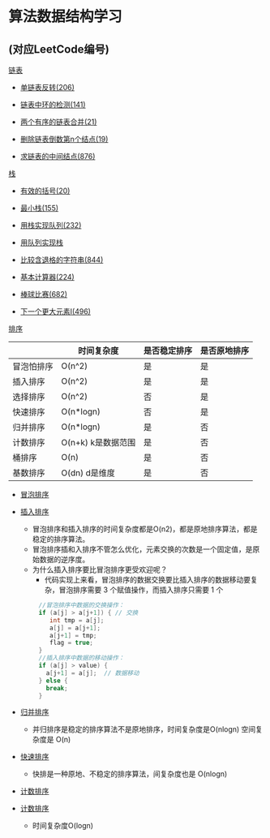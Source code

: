 算法数据结构学习
==
(对应LeetCode编号)
---

[链表](/src/main/java/com/yzd/algorithm/linked)

 * [单链表反转(206)](/src/main/java/com/yzd/algorithm/linked/DeleteNodeN.java)
 
 * [链表中环的检测(141)](/src/main/java/com/yzd/algorithm/linked/DetectionOfRing.java) 
   
 * [两个有序的链表合并(21)](/src/main/java/com/yzd/algorithm/linked/MergeTwoOrderedLinked.java)  
    
 * [删除链表倒数第n个结点(19)](/src/main/java/com/yzd/algorithm/linked/DeleteNodeN.java) 
   
 * [求链表的中间结点(876)](/src/main/java/com/yzd/algorithm/linked/MiddleNode.java)  


[栈](/src/main/java/com/yzd/algorithm/stack)

 * [有效的括号(20)](/src/main/java/com/yzd/algorithm/stack/ValidParentheses.java)

 * [最小栈(155)](/src/main/java/com/yzd/algorithm/stack/MinStack.java)

 * [用栈实现队列(232)](/src/main/java/com/yzd/algorithm/stack/ImplementQueueUsingStacks.java) 
 
 * [用队列实现栈](/src/main/java/com/yzd/algorithm/stack/ImplementStacksUsingQueue.java)
 
 * [比较含退格的字符串(844)](/src/main/java/com/yzd/algorithm/stack/BackspaceStringCompare.java) 

 * [基本计算器(224)](/src/main/java/com/yzd/algorithm/stack/BasicCalculator.java) 

 * [棒球比赛(682)](/src/main/java/com/yzd/algorithm/stack/BaseballGame.java) 

 * [下一个更大元素I(496)](/src/main/java/com/yzd/algorithm/stack/NextGreaterElementI.java) 

[排序](/src/main/java/com/yzd/algorithm/sort)

|            | 时间复杂度 | 是否稳定排序 | 是否原地排序 |
| :--------- | ---------- | :----------- | :----------- |
| 冒泡怕排序 | O(n^2) | 是 | 是 |
| 插入排序   | O(n^2) | 是 | 是 |
| 选择排序   | O(n^2) | 否 | 是 |
| 快速排序   | O(n*logn) | 否 | 是 |
| 归并排序   | O(n*logn) | 是 | 否 |
| 计数排序   | O(n+k) k是数据范围 | 是 | 否 |
| 桶排序     | O(n) | 是 | 否 |
| 基数排序   | O(dn) d是维度 | 是 | 否 |

 * [冒泡排序](/src/main/java/com/yzd/algorithm/sort/BubbleSort.java)

 * [插入排序](/src/main/java/com/yzd/algorithm/sort/InsertionSort.java)
   - 冒泡排序和插入排序的时间复杂度都是O(n2)，都是原地排序算法，都是稳定的排序算法。
   - 冒泡排序插和入排序不管怎么优化，元素交换的次数是一个固定值，是原始数据的逆序度。
   - 为什么插入排序要比冒泡排序更受欢迎呢？
     - 代码实现上来看，冒泡排序的数据交换要比插入排序的数据移动要复杂，冒泡排序需要 3 个赋值操作，而插入排序只需要 1 个
   ```java
        //冒泡排序中数据的交换操作：
        if (a[j] > a[j+1]) { // 交换
           int tmp = a[j];
           a[j] = a[j+1];
           a[j+1] = tmp;
           flag = true;
        }   
        //插入排序中数据的移动操作：
        if (a[j] > value) {
          a[j+1] = a[j];  // 数据移动
        } else {
          break;
        }
   ```
 
 * [归并排序](/src/main/java/com/yzd/algorithm/sort/MergeSort.java)
   - 并归排序是稳定的排序算法不是原地排序，时间复杂度是O(nlogn) 空间复杂度是 O(n)

 * [快速排序](/src/main/java/com/yzd/algorithm/sort/QuickSort.java)
   - 快排是一种原地、不稳定的排序算法，间复杂度也是 O(nlogn)

 * [计数排序](/src/main/java/com/yzd/algorithm/sort/CountingSort.java)

 * [计数排序](/src/main/java/com/yzd/algorithm/find/Bsearch.java)
   - 时间复杂度O(logn)